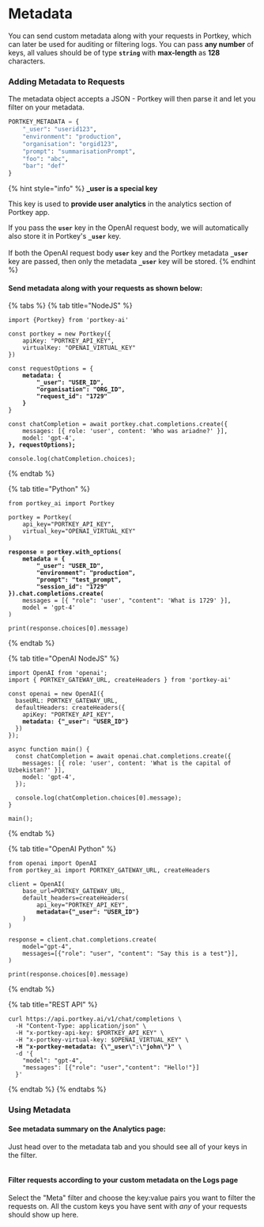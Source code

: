 # Metadata

You can send custom metadata along with your requests in Portkey, which can later be used for auditing or filtering logs. You can pass **any number** of keys, all values should be of type **`string`** with **max-length** as **128** characters.

### Adding Metadata to Requests

The metadata object accepts a JSON - Portkey will then parse it and let you filter on your metadata.

```python
PORTKEY_METADATA = {
    "_user": "userid123",
    "environment": "production",
    "organisation": "orgid123",
    "prompt": "summarisationPrompt",
    "foo": "abc",
    "bar": "def"
}
```

{% hint style="info" %}
**\_user is a special key**

This key is used to **provide user analytics** in the analytics section of Portkey app.

If you pass the **`user`** key in the OpenAI request body, we will automatically also store it in Portkey's **`_user`** key. \
\
If both the OpenAI request body **`user`** key and the Portkey metadata **`_user`** key are passed, then only the metadata **`_user`** key will be stored.
{% endhint %}

#### Send metadata along with your requests as shown below:

{% tabs %}
{% tab title="NodeJS" %}
<pre class="language-javascript"><code class="lang-javascript">import {Portkey} from 'portkey-ai'

const portkey = new Portkey({
    apiKey: "PORTKEY_API_KEY",
    virtualKey: "OPENAI_VIRTUAL_KEY"
})

const requestOptions = { 
<strong>    metadata: {
</strong><strong>        "_user": "USER_ID",
</strong><strong>        "organisation": "ORG_ID",
</strong><strong>        "request_id": "1729"
</strong><strong>    }
</strong>}

const chatCompletion = await portkey.chat.completions.create({
    messages: [{ role: 'user', content: 'Who was ariadne?' }],
    model: 'gpt-4',
<strong>}, requestOptions);
</strong>
console.log(chatCompletion.choices);
</code></pre>
{% endtab %}

{% tab title="Python" %}
<pre class="language-python"><code class="lang-python">from portkey_ai import Portkey

portkey = Portkey(
    api_key="PORTKEY_API_KEY",
    virtual_key="OPENAI_VIRTUAL_KEY"
)

<strong>response = portkey.with_options(
</strong><strong>    metadata = {
</strong><strong>        "_user": "USER_ID",
</strong><strong>        "environment": "production",
</strong><strong>        "prompt": "test_prompt",
</strong><strong>        "session_id": "1729"
</strong><strong>}).chat.completions.create(
</strong>    messages = [{ "role": 'user', "content": 'What is 1729' }],
    model = 'gpt-4'
)

print(response.choices[0].message)
</code></pre>
{% endtab %}

{% tab title="OpenAI NodeJS" %}
<pre class="language-javascript"><code class="lang-javascript">import OpenAI from 'openai';
import { PORTKEY_GATEWAY_URL, createHeaders } from 'portkey-ai'

const openai = new OpenAI({
  baseURL: PORTKEY_GATEWAY_URL,
  defaultHeaders: createHeaders({
    apiKey: "PORTKEY_API_KEY",
<strong>    metadata: {"_user": "USER_ID"}
</strong>  })
});

async function main() {
  const chatCompletion = await openai.chat.completions.create({
    messages: [{ role: 'user', content: 'What is the capital of Uzbekistan?' }],
    model: 'gpt-4',
  });

  console.log(chatCompletion.choices[0].message);
}

main();
</code></pre>
{% endtab %}

{% tab title="OpenAI Python" %}
<pre class="language-python"><code class="lang-python">from openai import OpenAI
from portkey_ai import PORTKEY_GATEWAY_URL, createHeaders

client = OpenAI(
    base_url=PORTKEY_GATEWAY_URL,
    default_headers=createHeaders(
        api_key="PORTKEY_API_KEY",
<strong>        metadata={"_user": "USER_ID"}
</strong>    )
)

response = client.chat.completions.create(
    model="gpt-4",
    messages=[{"role": "user", "content": "Say this is a test"}],
)

print(response.choices[0].message)
</code></pre>
{% endtab %}

{% tab title="REST API" %}
<pre class="language-bash"><code class="lang-bash">curl https://api.portkey.ai/v1/chat/completions \
  -H "Content-Type: application/json" \
  -H "x-portkey-api-key: $PORTKEY_API_KEY" \
  -H "x-portkey-virtual-key: $OPENAI_VIRTUAL_KEY" \
<strong>  -H "x-portkey-metadata: {\"_user\":\"john\"}" \
</strong>  -d '{
    "model": "gpt-4",
    "messages": [{"role": "user","content": "Hello!"}]
  }'
</code></pre>
{% endtab %}
{% endtabs %}

### Using Metadata

#### See metadata summary on the Analytics page:

Just head over to the metadata tab and you should see all of your keys in the filter.

<figure><img src="../../.gitbook/assets/metadata-analytics.gif" alt=""><figcaption></figcaption></figure>

#### Filter requests according to your custom metadata on the Logs page

Select the "Meta" filter and choose the key:value pairs you want to filter the requests on. All the custom keys you have sent with _any_ of your requests should show up here.

<figure><img src="../../.gitbook/assets/metadata-logs.gif" alt=""><figcaption></figcaption></figure>
